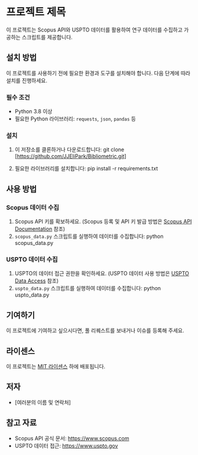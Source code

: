 # 프로젝트 제목

이 프로젝트는 Scopus API와 USPTO 데이터를 활용하여 연구 데이터를 수집하고 가공하는 스크립트를 제공합니다.

## 설치 방법

이 프로젝트를 사용하기 전에 필요한 환경과 도구를 설치해야 합니다. 다음 단계에 따라 설치를 진행하세요.

### 필수 조건

- Python 3.8 이상
- 필요한 Python 라이브러리: `requests`, `json`, `pandas` 등

### 설치

1. 이 저장소를 클론하거나 다운로드합니다:
git clone [https://github.com/JJEliPark/Bibliometric.git]

2. 필요한 라이브러리를 설치합니다:
pip install -r requirements.txt


## 사용 방법

### Scopus 데이터 수집

1. Scopus API 키를 확보하세요. (Scopus 등록 및 API 키 발급 방법은 [Scopus API Documentation](https://www.scopus.com) 참조)
2. `scopus_data.py` 스크립트를 실행하여 데이터를 수집합니다:
python scopus_data.py


### USPTO 데이터 수집

1. USPTO의 데이터 접근 권한을 확인하세요. (USPTO 데이터 사용 방법은 [USPTO Data Access](https://www.uspto.gov) 참조)
2. `uspto_data.py` 스크립트를 실행하여 데이터를 수집합니다:
python uspto_data.py

## 기여하기

이 프로젝트에 기여하고 싶으시다면, 풀 리퀘스트를 보내거나 이슈를 등록해 주세요.

## 라이센스

이 프로젝트는 [MIT 라이센스](LICENSE) 하에 배포됩니다.

## 저자

- [여러분의 이름 및 연락처]

## 참고 자료

- Scopus API 공식 문서: https://www.scopus.com
- USPTO 데이터 접근: https://www.uspto.gov
